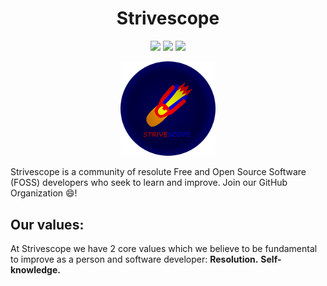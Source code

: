 <h1 align="center">Strivescope</h1>
<p align="center">
<a href="https://discord.gg/RQN6gcDQwX"><img src="https://img.shields.io/github/stars/Strivescope?color=%23ffff00&logo=Apache%20Spark&logoColor=%23ffff00&style=for-the-badge"></a>
<a href="https://discord.gg/RQN6gcDQwX"><img src="https://img.shields.io/discord/824789446288867338?color=%09%237289DA&label=Strivescope&logo=Discord&logoColor=%09%237289DA&style=for-the-badge"></a>
<a href="https://discord.gg/RQN6gcDQwX"><img src="https://img.shields.io/badge/Open%20to%20new%20members%3F-Sure!-brightgreen?style=for-the-badge"></a>
</p>
<p align="center"><img width="30%" src="https://github.com/Strivescope/Strivescope/raw/main/branding/strivescope_logo.png" /></p>

Strivescope is a community of resolute Free and Open Source Software (FOSS) developers who seek to learn and improve. Join our GitHub Organization 😄!

## Our values:
At Strivescope we have 2 core values which we believe to be fundamental to improve as a person and software developer:
**Resolution.**
**Self-knowledge.**
